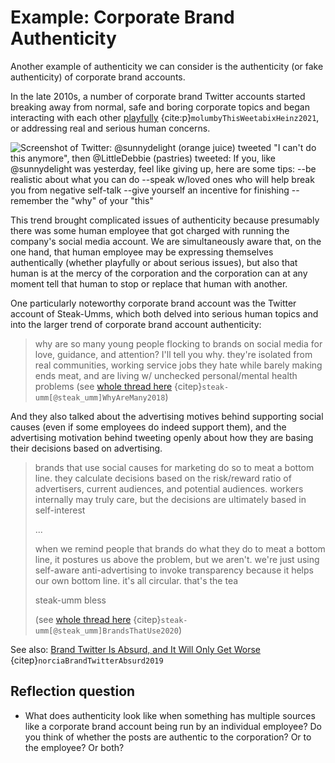 # Example: Corporate Brand Authenticity

Another example of authenticity we can consider is the authenticity (or fake authenticity) of corporate brand accounts.

In the late 2010s, a number of corporate brand Twitter accounts started breaking away from normal, safe and boring corporate topics and began interacting with each other [playfully](https://entertainment.ie/trending/weetabix-heinz-twitter-474263/) {cite:p}`molumbyThisWeetabixHeinz2021`, or addressing real and serious human concerns.

![Screenshot of Twitter: @sunnydelight (orange juice) tweeted "I can't do this anymore", then @LittleDebbie (pastries) tweeted: If you, like @sunnydelight was yesterday, feel like giving up, here are some tips: --be realistic about what you can do --speak w/loved ones who will help break you from negative self-talk --give yourself an incentive for finishing --remember the "why" of your "this"](little_debbie_tweet.png)

This trend brought complicated issues of authenticity because presumably there was some human employee that got charged with running the company's social media account. We are simultaneously aware that, on the one hand, that human employee may be expressing themselves authentically (whether playfully or about serious issues), but also that human is at the mercy of the corporation and the corporation can at any moment tell that human to stop or replace that human with another.

One particularly noteworthy corporate brand account was the Twitter account of Steak-Umms, which both delved into serious human topics and into the larger trend of corporate brand account authenticity:
> why are so many young people flocking to brands on social media for love, guidance, and attention? I'll tell you why. they're isolated from real communities, working service jobs they hate while barely making ends meat, and are living w/ unchecked personal/mental health problems
> (see [whole thread here](https://twitter.com/steak_umm/status/1045038141978169344) {citep}`steak-umm[@steak_umm]WhyAreMany2018`)

And they also talked about the advertising motives behind supporting social causes (even if some employees do indeed support them), and the advertising motivation behind tweeting openly about how they are basing their decisions based on advertising.

> brands that use social causes for marketing do so to meat a bottom line. they calculate decisions based on the risk/reward ratio of advertisers, current audiences, and potential audiences. workers internally may truly care, but the decisions are ultimately based in self-interest
>
> ...
>
> when we remind people that brands do what they do to meat a bottom line, it postures us above the problem, but we aren't. we're just using self-aware anti-advertising to invoke transparency because it helps our own bottom line. it's all circular. that's the tea
>
> steak-umm bless
>
> (see [whole thread here](https://twitter.com/steak_umm/status/1321517041967370245) {citep}`steak-umm[@steak_umm]BrandsThatUse2020`)

See also: [Brand Twitter Is Absurd, and It Will Only Get Worse](https://www.vice.com/en/article/pangw8/brand-twitter-is-absurd-and-it-will-only-get-worse) {citep}`norciaBrandTwitterAbsurd2019`

## Reflection question
- What does authenticity look like when something has multiple sources like a corporate brand account being run by an individual employee? Do you think of whether the posts are authentic to the corporation? Or to the employee? Or both?
